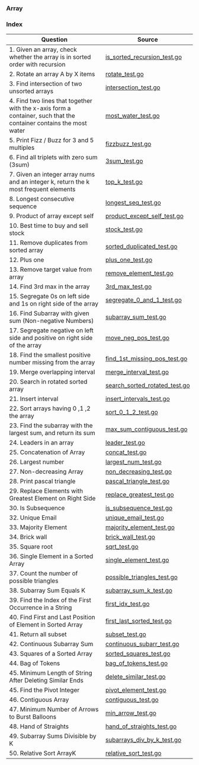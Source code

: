 ### Array

### Index
| Question       | Source |
| -------- |   ------------- |
| 1. Given an array, check whether the array is in sorted order with recursion   | [is_sorted_recursion_test.go](./is_sorted_recursion_test.go)  |
| 2. Rotate an array A by X items | [rotate_test.go](./rotate_test.go)  |
| 3. Find intersection of two unsorted arrays | [intersection_test.go](./intersection_test.go)  |
| 4. Find two lines that together with the x-axis form a container, such that the container contains the most water | [most_water_test.go](./most_water_test.go)  |
| 5. Print Fizz / Buzz for 3 and 5 multiples | [fizzbuzz_test.go](./fizzbuzz_test.go)  |
| 6. Find all triplets with zero sum (3sum) | [3sum_test.go](./3sum_test.go)  |
| 7. Given an integer array nums and an integer k, return the k most frequent elements | [top_k_test.go](./top_k_test.go)  |
| 8. Longest consecutive sequence | [longest_seq_test.go](./longest_seq_test.go)  |
| 9. Product of array except self | [product_except_self_test.go](./product_except_self_test.go)  |
| 10. Best time to buy and sell stock | [stock_test.go](./stock_test.go)  |
| 11. Remove duplicates from sorted array | [sorted_duplicated_test.go](./sorted_duplicated_test.go)  |
| 12. Plus one | [plus_one_test.go](./plus_one_test.go)  |
| 13. Remove target value from array | [remove_element_test.go](./remove_element_test.go)  |
| 14. Find 3rd max in the array | [3rd_max_test.go](./3rd_max_test.go)  |
| 15. Segregate 0s on left side and 1s on right side of the array | [segregate_0_and_1_test.go](./segregate_0_and_1_test.go)  |
| 16. Find Subarray with given sum (Non-negative Numbers) | [subarray_sum_test.go](./subarray_sum_test.go)  |
| 17. Segregate negative on left side and positive on right side of the array | [move_neg_pos_test.go](./move_neg_pos_test.go)  |
| 18. Find the smallest positive number missing from the array | [find_1st_missing_pos_test.go](./find_1st_missing_pos_test.go)  |
| 19. Merge overlapping interval | [merge_interval_test.go](./merge_interval_test.go)  |
| 20. Search in rotated sorted array | [search_sorted_rotated_test.go](./search_sorted_rotated_test.go)  |
| 21. Insert interval | [insert_intervals_test.go](./insert_intervals_test.go)  |
| 22. Sort arrays having 0 ,1 ,2 the array | [sort_0_1_2_test.go](./sort_0_1_2_test.go)  |
| 23. Find the subarray with the largest sum, and return its sum | [max_sum_contiguous_test.go](./max_sum_contiguous_test.go)  |
| 24. Leaders in an array | [leader_test.go](./leader_test.go)  |
| 25. Concatenation of Array | [concat_test.go](./concat_test.go)  |
| 26. Largest number | [largest_num_test.go](./largest_num_test.go)  |
| 27. Non-decreasing Array | [non_decreasing_test.go](./non_decreasing_test.go)  |
| 28. Print pascal triangle | [pascal_triangle_test.go](./pascal_triangle_test.go)  |
| 29. Replace Elements with Greatest Element on Right Side | [replace_greatest_test.go](./replace_greatest_test.go) |
| 30. Is Subsequence | [is_subsequence_test.go](./is_subsequence_test.go) |
| 32. Unique Email | [unique_email_test.go](./unique_email_test.go) |
| 33. Majority Element | [majority_element_test.go](./majority_element_test.go) |
| 34. Brick wall | [brick_wall_test.go](./brick_wall_test.go) |
| 35. Square root | [sqrt_test.go](./sqrt_test.go) |
| 36. Single Element in a Sorted Array | [single_element_test.go](./single_element_test.go) |
| 37. Count the number of possible triangles | [possible_triangles_test.go](./possible_triangles_test.go) |
| 38. Subarray Sum Equals K | [subarray_sum_k_test.go](./subarray_sum_k_test.go) |
| 39. Find the Index of the First Occurrence in a String | [first_idx_test.go](./first_idx_test.go) |
| 40. Find First and Last Position of Element in Sorted Array | [first_last_sorted_test.go](./first_last_sorted_test.go) |
| 41. Return all subset | [subset_test.go](./subset_test.go) |
| 42. Continuous Subarray Sum | [continuous_subarr_test.go](./continuous_subarr_test.go) |
| 43. Squares of a Sorted Array | [sorted_squares_test.go](./sorted_squares_test.go) |
| 44. Bag of Tokens | [bag_of_tokens_test.go](./bag_of_tokens_test.go) |
| 45. Minimum Length of String After Deleting Similar Ends | [delete_similar_test.go](./delete_similar_test.go) |
| 45. Find the Pivot Integer | [pivot_element_test.go](./pivot_element_test.go) |
| 46. Contiguous Array | [contiguous_test.go](./contiguous_test.go) |
| 47. Minimum Number of Arrows to Burst Balloons | [min_arrow_test.go](./min_arrow_test.go) |
| 48. Hand of Straights | [hand_of_straights_test.go](./hand_of_straights_test.go) |
| 49. Subarray Sums Divisible by K | [subarrays_div_by_k_test.go](./subarrays_div_by_k_test.go) |
| 50. Relative Sort ArrayK | [relative_sort_test.go](./relative_sort_test.go) |
